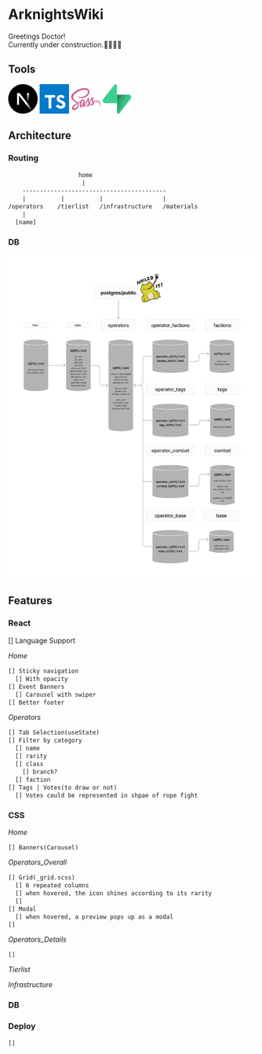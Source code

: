 # ArknightsWiki

Greetings Doctor!\
Currently under construction.👷‍♂️🔨🚧

## Tools

![Next.js](./public/docs/next-js.svg)
![Typescript](./public/docs/typescript.svg)
![Sass](./public/docs/sass.svg)
![Supabase](./public/docs/supabase.svg)

## Architecture

### Routing

```
                    home
                     |
    -----------------------------------------
    |          |          |                 |
/operators    /tierlist   /infrastructure   /materials
    |
  [name]
```

### DB

![db_flow](./public/docs/db_flow.png)

## Features

### React

[] Language Support

_Home_

```
[] Sticky navigation
  [] With opacity
[] Event Banners
  [] Carousel with swiper
[] Better footer
```

_Operators_

```
[] Tab Selection(useState)
[] Filter by category
  [] name
  [] rarity
  [] class
    [] branch?
  [] faction
[] Tags | Votes(to draw or not)
  [] Votes could be represented in shpae of rope fight
```

### CSS

_Home_

```
[] Banners(Carousel)
```

_Operators_Overall_

```
[] Grid(_grid.scss)
  [] 6 repeated columns
  [] when hovered, the icon shines according to its rarity
  []
[] Modal
  [] when hovered, a preview pops up as a modal
[]
```

_Operators_Details_

```
[]
```

_Tierlist_

_Infrastructure_

### DB

### Deploy

```
[]
```

